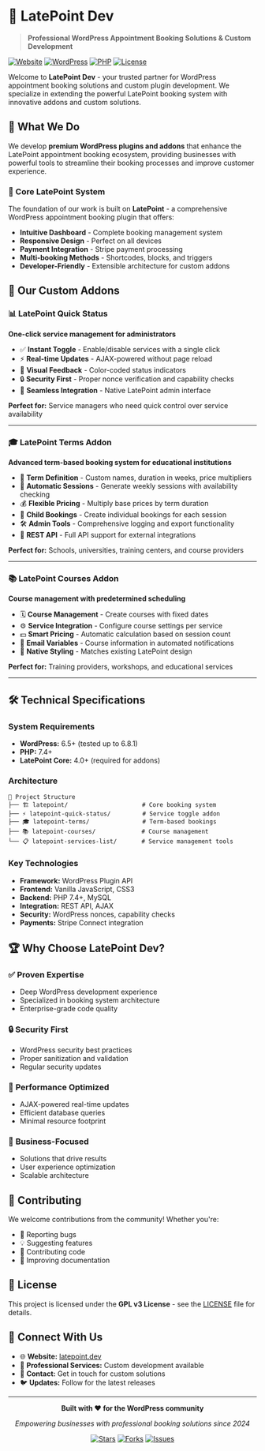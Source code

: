 # 🚀 LatePoint Dev

> **Professional WordPress Appointment Booking Solutions & Custom Development**

[![Website](https://img.shields.io/badge/Website-latepoint.dev-blue)](https://www.latepoint.dev/)
[![WordPress](https://img.shields.io/badge/WordPress-6.5%2B-blue)](https://wordpress.org)
[![PHP](https://img.shields.io/badge/PHP-7.4%2B-purple)](https://php.net)
[![License](https://img.shields.io/badge/License-GPL%20v3-green)](https://www.gnu.org/licenses/gpl-3.0.html)

Welcome to **LatePoint Dev** - your trusted partner for WordPress appointment booking solutions and custom plugin development. We specialize in extending the powerful LatePoint booking system with innovative addons and custom solutions.

## 🎯 What We Do

We develop **premium WordPress plugins and addons** that enhance the LatePoint appointment booking ecosystem, providing businesses with powerful tools to streamline their booking processes and improve customer experience.

### 🏢 Core LatePoint System
The foundation of our work is built on **LatePoint** - a comprehensive WordPress appointment booking plugin that offers:

- **Intuitive Dashboard** - Complete booking management system
- **Responsive Design** - Perfect on all devices
- **Payment Integration** - Stripe payment processing
- **Multi-booking Methods** - Shortcodes, blocks, and triggers
- **Developer-Friendly** - Extensible architecture for custom addons

## 🔧 Our Custom Addons

### 📊 LatePoint Quick Status
**One-click service management for administrators**

- ✅ **Instant Toggle** - Enable/disable services with a single click
- ⚡ **Real-time Updates** - AJAX-powered without page reload
- 🎨 **Visual Feedback** - Color-coded status indicators
- 🔒 **Security First** - Proper nonce verification and capability checks
- 🔗 **Seamless Integration** - Native LatePoint admin interface

**Perfect for:** Service managers who need quick control over service availability

---

### 🎓 LatePoint Terms Addon
**Advanced term-based booking system for educational institutions**

- 📅 **Term Definition** - Custom names, duration in weeks, price multipliers
- 🔄 **Automatic Sessions** - Generate weekly sessions with availability checking  
- 💰 **Flexible Pricing** - Multiply base prices by term duration
- 👥 **Child Bookings** - Create individual bookings for each session
- 🛠️ **Admin Tools** - Comprehensive logging and export functionality
- 🔌 **REST API** - Full API support for external integrations

**Perfect for:** Schools, universities, training centers, and course providers

---

### 📚 LatePoint Courses Addon
**Course management with predetermined scheduling**

- 🗓️ **Course Management** - Create courses with fixed dates
- ⚙️ **Service Integration** - Configure course settings per service
- 💵 **Smart Pricing** - Automatic calculation based on session count
- 📧 **Email Variables** - Course information in automated notifications
- 🎨 **Native Styling** - Matches existing LatePoint design

**Perfect for:** Training providers, workshops, and educational services

---

## 🛠️ Technical Specifications

### System Requirements
- **WordPress:** 6.5+ (tested up to 6.8.1)
- **PHP:** 7.4+
- **LatePoint Core:** 4.0+ (required for addons)

### Architecture
```
📁 Project Structure
├── 🏗️ latepoint/                     # Core booking system
├── ⚡ latepoint-quick-status/         # Service toggle addon
├── 🎓 latepoint-terms/               # Term-based bookings
├── 📚 latepoint-courses/             # Course management
└── 📋 latepoint-services-list/       # Service management tools
```

### Key Technologies
- **Framework:** WordPress Plugin API
- **Frontend:** Vanilla JavaScript, CSS3
- **Backend:** PHP 7.4+, MySQL
- **Integration:** REST API, AJAX
- **Security:** WordPress nonces, capability checks
- **Payments:** Stripe Connect integration

## 🏆 Why Choose LatePoint Dev?

### ✅ **Proven Expertise**
- Deep WordPress development experience
- Specialized in booking system architecture
- Enterprise-grade code quality

### 🔒 **Security First**
- WordPress security best practices
- Proper sanitization and validation
- Regular security updates

### 🚀 **Performance Optimized**
- AJAX-powered real-time updates
- Efficient database queries
- Minimal resource footprint

### 🎯 **Business-Focused**
- Solutions that drive results
- User experience optimization
- Scalable architecture

## 🤝 Contributing

We welcome contributions from the community! Whether you're:
- 🐛 Reporting bugs
- 💡 Suggesting features  
- 🔧 Contributing code
- 📖 Improving documentation


## 📄 License

This project is licensed under the **GPL v3 License** - see the [LICENSE](LICENSE) file for details.

## 🌟 Connect With Us

- 🌐 **Website:** [latepoint.dev](https://www.latepoint.dev/)
- 💼 **Professional Services:** Custom development available
- 📧 **Contact:** Get in touch for custom solutions
- 🐦 **Updates:** Follow for the latest releases

---

<div align="center">

**Built with ❤️ for the WordPress community**

*Empowering businesses with professional booking solutions since 2024*

[![Stars](https://img.shields.io/github/stars/your-org/latepoint-dev?style=social)](https://github.com/your-org/latepoint-dev)
[![Forks](https://img.shields.io/github/forks/your-org/latepoint-dev?style=social)](https://github.com/your-org/latepoint-dev)
[![Issues](https://img.shields.io/github/issues/your-org/latepoint-dev)](https://github.com/your-org/latepoint-dev/issues)

</div>


